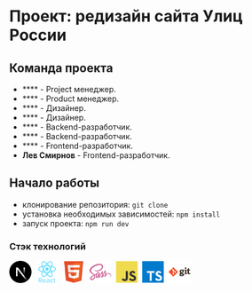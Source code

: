# Проект: редизайн сайта Улиц России

## Команда проекта

- **** - Projeсt менеджер.
- **** - Product менеджер.
- **** - Дизайнер.
- **** - Дизайнер.
- **** - Backend-разработчик.
- **** - Backend-разработчик.
- **** - Frontend-разработчик.
- **Лев Смирнов** - Frontend-разработчик.

## Начало работы
* клонирование репозитория: `git clone`
* установка необходимых зависимостей: `npm install`
* запуск проекта: `npm run dev`

### Стэк технологий
<div>
  <img src="https://github.com/devicons/devicon/blob/master/icons/nextjs/nextjs-original.svg" title="NextJS" alt="NextJS" width="40" height="40"/>&nbsp;
  <img src="https://github.com/devicons/devicon/blob/master/icons/react/react-original-wordmark.svg" title="React" alt="React" width="40" height="40"/>&nbsp;
  <img src="https://github.com/devicons/devicon/blob/master/icons/html5/html5-original.svg" title="HTML5" alt="HTML" width="40" height="40"/>&nbsp;
  <img src="https://github.com/devicons/devicon/blob/master/icons/sass/sass-original.svg"  title="SASS" alt="SASS" width="40" height="40"/>&nbsp;
  <img src="https://github.com/devicons/devicon/blob/master/icons/javascript/javascript-original.svg" title="JavaScript" alt="JavaScript" width="40" height="40"/>&nbsp;
  <img src="https://github.com/devicons/devicon/blob/master/icons/typescript/typescript-original.svg" title="TypeScript" alt="TypeScript" width="40" height="40"/>&nbsp;
  <img src="https://github.com/devicons/devicon/blob/master/icons/git/git-original-wordmark.svg" title="Git" **alt="Git" width="40" height="40"/;
</div>

